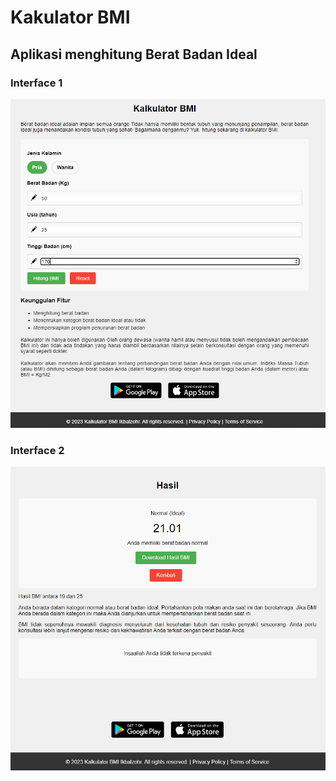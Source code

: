 # Kakulator BMI

## Aplikasi menghitung Berat Badan Ideal

### Interface 1

![Screenshot](/assets/image/ss1.png)

### Interface 2

![Screenshot](/assets/image/ss2.png)
